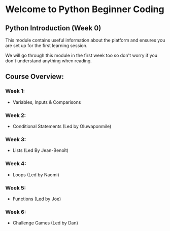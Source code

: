 # Welcome to Python Beginner Coding

## Python Introduction (Week 0)
This module contains useful information about the platform and ensures you are set up for the first learning session.

We will go through this module in the first week too so don't worry if you don't understand anything when reading.

## Course Overview:
### Week 1:
* Variables, Inputs & Comparisons

### Week 2:
* Conditional Statements (Led by Oluwaponmile)

### Week 3:
* Lists (Led By Jean-Benoît)

### Week 4:
* Loops (Led by Naomi)

### Week 5:
* Functions (Led by Joe)

### Week 6:
* Challenge Games (Led by Dan)
